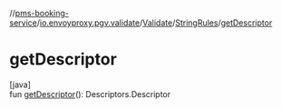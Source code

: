 //[pms-booking-service](../../../../index.md)/[io.envoyproxy.pgv.validate](../../index.md)/[Validate](../index.md)/[StringRules](index.md)/[getDescriptor](get-descriptor.md)

# getDescriptor

[java]\
fun [getDescriptor](get-descriptor.md)(): Descriptors.Descriptor